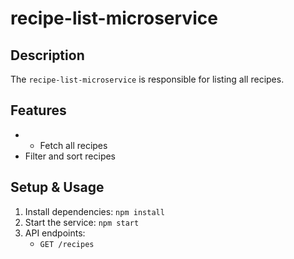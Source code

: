 # recipe-list-microservice

## Description
The `recipe-list-microservice` is responsible for listing all recipes.

## Features
- - Fetch all recipes
- Filter and sort recipes

## Setup & Usage
1. Install dependencies: `npm install`
2. Start the service: `npm start`
3. API endpoints:
   - `GET /recipes`
